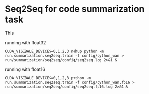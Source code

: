 # Seq2Seq for code summarization task
This 

running with float32
```shell script
CUDA_VISIBALE_DEVICES=0,1,2,3 nohup python -m run.summarization.seq2seq.train -f config/python_wan > run/summarization/seq2seq/config/seq2seq.log 2>&1 &
```
running with float16
```shell script
CUDA_VISIBALE_DEVICES=0,1,2,3 python -m run.summarization.seq2seq.train -f config/python_wan.fp16 > run/summarization/seq2seq/config/seq2seq.fp16.log 2>&1 &
```